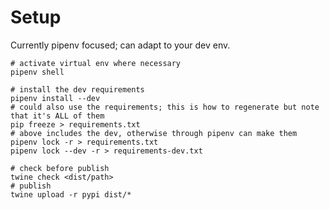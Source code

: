 # Setup

Currently pipenv focused; can adapt to your dev env.

    # activate virtual env where necessary
    pipenv shell
    
    # install the dev requirements
    pipenv install --dev
    # could also use the requirements; this is how to regenerate but note that it's ALL of them
    pip freeze > requirements.txt
    # above includes the dev, otherwise through pipenv can make them
    pipenv lock -r > requirements.txt
    pipenv lock --dev -r > requirements-dev.txt
    
    # check before publish
    twine check <dist/path>
    # publish
    twine upload -r pypi dist/*
    